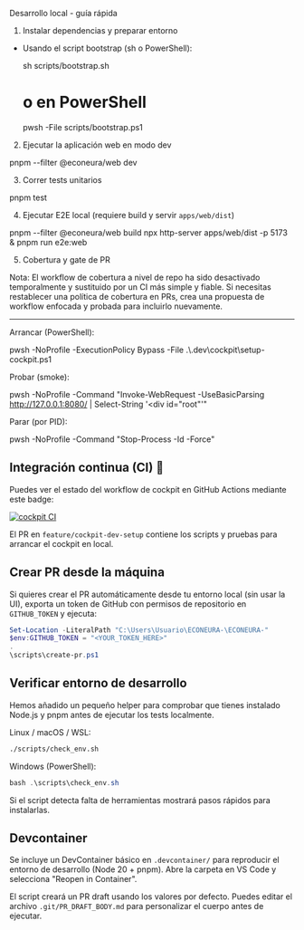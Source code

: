 Desarrollo local - guía rápida

1. Instalar dependencias y preparar entorno

- Usando el script bootstrap (sh o PowerShell):

  sh scripts/bootstrap.sh

  # o en PowerShell

  pwsh -File scripts/bootstrap.ps1

2. Ejecutar la aplicación web en modo dev

pnpm --filter @econeura/web dev

3. Correr tests unitarios

pnpm test

4. Ejecutar E2E local (requiere build y servir `apps/web/dist`)

pnpm --filter @econeura/web build npx http-server apps/web/dist -p 5173 & pnpm
run e2e:web

5. Cobertura y gate de PR

Nota: El workflow de cobertura a nivel de repo ha sido desactivado temporalmente
y sustituido por un CI más simple y fiable. Si necesitas restablecer una
política de cobertura en PRs, crea una propuesta de workflow enfocada y probada
para incluirlo nuevamente.

---

Arrancar (PowerShell):

pwsh -NoProfile -ExecutionPolicy Bypass -File
.\\.dev\\cockpit\\setup-cockpit.ps1

Probar (smoke):

pwsh -NoProfile -Command "Invoke-WebRequest -UseBasicParsing
http://127.0.0.1:8080/ | Select-String '<div id=\"root\"'"

Parar (por PID):

pwsh -NoProfile -Command "Stop-Process -Id <PID> -Force"

## Integración continua (CI) 🚀

Puedes ver el estado del workflow de cockpit en GitHub Actions mediante este
badge:

[![cockpit CI](https://github.com/ECONEURA/ECONEURA-/actions/workflows/cockpit-ci.yml/badge.svg)](https://github.com/ECONEURA/ECONEURA-/actions/workflows/cockpit-ci.yml)

El PR en `feature/cockpit-dev-setup` contiene los scripts y pruebas para
arrancar el cockpit en local.

## Crear PR desde la máquina

Si quieres crear el PR automáticamente desde tu entorno local (sin usar la UI),
exporta un token de GitHub con permisos de repositorio en `GITHUB_TOKEN` y
ejecuta:

```powershell
Set-Location -LiteralPath "C:\Users\Usuario\ECONEURA-\ECONEURA-"
$env:GITHUB_TOKEN = "<YOUR_TOKEN_HERE>"
.
\scripts\create-pr.ps1
```

## Verificar entorno de desarrollo

Hemos añadido un pequeño helper para comprobar que tienes instalado Node.js y
pnpm antes de ejecutar los tests localmente.

Linux / macOS / WSL:

```bash
./scripts/check_env.sh
```

Windows (PowerShell):

```powershell
bash .\scripts\check_env.sh
```

Si el script detecta falta de herramientas mostrará pasos rápidos para
instalarlas.

## Devcontainer

Se incluye un DevContainer básico en `.devcontainer/` para reproducir el entorno
de desarrollo (Node 20 + pnpm). Abre la carpeta en VS Code y selecciona "Reopen
in Container".

El script creará un PR draft usando los valores por defecto. Puedes editar el
archivo `.git/PR_DRAFT_BODY.md` para personalizar el cuerpo antes de ejecutar.
